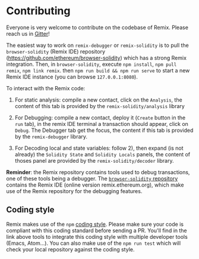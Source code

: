 # Contributing

Everyone is very welcome to contribute on the codebase of Remix. Please reach us in [Gitter](https://gitter.im/ethereum/remix)!

The easiest way to work on `remix-debugger` or `remix-solidity` is to pull the `browser-solidity` (Remix IDE) repository (https://github.com/ethereum/browser-solidity) which has a strong Remix integration. Then, in `browser-solidity`, execute `npm install`, `npm pull remix`, `npm link remix`. 
then `npm run build && npm run serve` to start a new Remix IDE instance (you can browse `127.0.0.1:8080`).

To interact with the Remix code:

1. For static analysis: compile a new contact, click on the `Analysis`, the content of this tab is provided by the `remix-solidity/analysis` library

2. For Debugging: compile a new contact, deploy it (`Create` button in the `run` tab), in the remix IDE terminal a transaction should appear, click on `Debug`. The Debugger tab get the focus, the content if this tab is provided by the `remix-debugger` library.

3. For Decoding local and state variables: follow 2), then expand (is not already) the `Solidity State` and `Solidity Locals` panels, the content of thoses panel are provided by the `remix-solidity/decoder` library.

**Reminder**: the Remix repository contains tools used to debug transactions, one of these tools being a debugger. The [`browser-solidity` repository](https://github.com/ethereum/browser-solidity) contains the Remix IDE (online version remix.ethereum.org), which make use of the Remix repository for the debugging features.

## Coding style

Remix makes use of the `npm` [coding style](https://docs.npmjs.com/misc/coding-style). Please make sure your code is compliant with this coding standard before sending a PR. You'll find in the link above tools to integrate this coding style with multiple developer tools (Emacs, Atom...). You can also make use of the `npm run test` which will check your local repository against the coding style.


